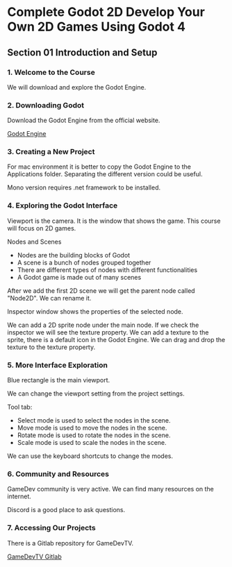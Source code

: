 # Complete Godot 2D Develop Your Own 2D Games Using Godot 4

## Section 01 Introduction and Setup

### 1. Welcome to the Course

We will download and explore the Godot Engine.

### 2. Downloading Godot

Download the Godot Engine from the official website.

[Godot Engine](https://godotengine.org/)

### 3. Creating a New Project

For mac environment it is better to copy the Godot Engine to the Applications folder. Separating the different version could be useful.

Mono version requires .net framework to be installed.

### 4. Exploring the Godot Interface

Viewport is the camera. It is the window that shows the game. This course will focus on 2D games.

Nodes and Scenes

- Nodes are the building blocks of Godot
- A scene is a bunch of nodes grouped together
- There are different types of nodes with different functionalities
- A Godot game is made out of many scenes

After we add the first 2D scene we will get the parent node called "Node2D". We can rename it.

Inspector window shows the properties of the selected node.

We can add a 2D sprite node under the main node. If we check the inspector we will see the texture property. We can add a texture to the sprite, there is a default icon in the Godot Engine. We can drag and drop the texture to the texture property.

### 5. More Interface Exploration

Blue rectangle is the main viewport.

We can change the viewport setting from the project settings.

Tool tab:

- Select mode is used to select the nodes in the scene.
- Move mode is used to move the nodes in the scene.
- Rotate mode is used to rotate the nodes in the scene.
- Scale mode is used to scale the nodes in the scene.

We can use the keyboard shortcuts to change the modes.

### 6. Community and Resources

GameDev community is very active. We can find many resources on the internet.

Discord is a good place to ask questions.

### 7. Accessing Our Projects

There is a Gitlab repository for GameDevTV.

[GameDevTV Gitlab](https://gitlab.com/gamedevtv)
